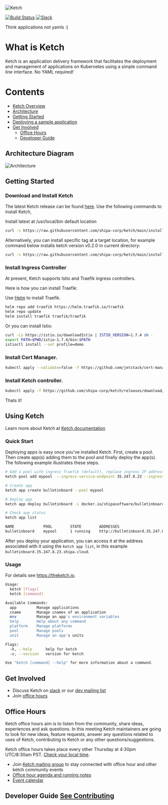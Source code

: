 ![Ketch](https://i.imgur.com/TVe46Dm.png)


[![Build Status](https://travis-ci.com/shipa-corp/ketch.svg?token=qcHta8a4Eyd9eGNDTuSN&branch=main)](https://travis-ci.com/shipa-corp/ketch) 
[![Slack](https://img.shields.io/badge/chat-on%20slack-6A5DAB)](https://shipa-io.slack.com/archives/C01E4FMEY9K)

Think applications not yamls :)

# What is Ketch
Ketch is an application delivery framework that facilitates the deployment and management of applications on Kubernetes using a simple command line interface. No YAML required!

# Contents
* [Ketch Overview](https://learn.theketch.io/docs/overview)
* [Architecture](https://learn.theketch.io/docs/architecture)
* [Getting Started](#getting-started)
* [Deploying a sample application](https://learn.theketch.io/docs/getting-started#deploying-an-application)  
* [Get Involved](#get-involved)
  * [Office Hours](#office-hours)
  * [Developer Guide](./CONTRIBUTING.md)

## Architecture Diagram 
![Architecture](./img/ketch-architecture.png)

## Getting Started

### Download and Install Ketch 
The latest Ketch release can be found [here](https://github.com/shipa-corp/ketch/releases). Use the following commands
to install Ketch, 

Install latest at /usr/local/bin default location

```bash
curl -s https://raw.githubusercontent.com/shipa-corp/ketch/main/install.sh | bash
```

Alternatively, you can install specific tag at a target location, for example command below installs ketch version v0.2.0 in current directory:

```bash
curl -s https://raw.githubusercontent.com/shipa-corp/ketch/main/install.sh | INSTALL_DIR=. TAG=v0.2.0  bash
```



### Install Ingress Controller

At present, Ketch supports Istio and Traefik ingress controllers.

Here is how you can install Traefik:

Use [Helm](https://helm.sh/docs/intro/install/) to install Traefik. 

```bash 
helm repo add traefik https://helm.traefik.io/traefik
helm repo update
helm install traefik traefik/traefik
```

Or you can install Istio:

```bash
curl -Ls https://istio.io/downloadIstio | ISTIO_VERSION=1.7.4 sh -
export PATH=$PWD/istio-1.7.4/bin:$PATH
istioctl install --set profile=demo 
```

### Install Cert Manager.
```bash
kubectl apply --validate=false -f https://github.com/jetstack/cert-manager/releases/download/v1.0.3/cert-manager.yaml
```
### Install Ketch controller.
```bash
kubectl apply -f https://github.com/shipa-corp/ketch/releases/download/v0.2.0/ketch-controller.yaml
```

Thats it!

## Using Ketch 

Learn more about Ketch at [Ketch documentation](https://learn.theketch.io/docs)

### Quick Start
Deploying apps is easy once you've installed Ketch.  First, create a pool. Then create app(s) adding them to the pool and finally 
deploy the app(s).  The following example illustrates these steps. 

```bash
# Add a pool with ingress Traefik (default), replace ingress IP address by your ingress IP address
ketch pool add mypool  --ingress-service-endpoint 35.247.8.23 --ingress-type traefik

# Create app
ketch app create bulletinboard --pool mypool       

# Deploy app
ketch app deploy bulletinboard -i docker.io/shipasoftware/bulletinboard:1.0 

# Check app status
ketch app list 

NAME             POOL        STATE        ADDRESSES                                      PLATFORM    DESCRIPTION
bulletinboard    mypool      1 running    http://bulletinboard.35.247.8.23.shipa.cloud
```
After you deploy your application, you can access it at the address associated with it using the `ketch app list`, in 
this example `bulletinboard.35.247.8.23.shipa.cloud`. 

### Usage 
For details see https://theketch.io.

```bash
Usage:
  ketch [flags]
  ketch [command]

Available Commands:
  app         Manage applications
  cname       Manage cnames of an application
  env         Manage an app's environment variables
  help        Help about any command
  platform    Manage platforms
  pool        Manage pools
  unit        Manage an app's units

Flags:
  -h, --help      help for ketch
  -v, --version   version for ketch

Use "ketch [command] --help" for more information about a command.
```

## Get Involved

* Discuss Ketch on [slack](https://join.slack.com/t/shipaco/shared_invite/zt-mqy8plp1-DxFKP102VJtUn5q9tzom9Q) or our [dev mailing list](https://groups.google.com/g/ketch-dev)
* Join [office hours](#office-hours) 

## Office Hours
Ketch office hours aim is to listen from the community, share ideas, experiences and ask questions. In this meeting Ketch maintainers are going to look for new ideas, feature requests, answer any questions related to uses of Ketch, contributing to Ketch or any other questions/suggestions.

Ketch office hours takes place every other Thursday at 4:30pm UTC/8:30am PST. [Check your local time](https://www.thetimezoneconverter.com/?t=16:30&tz=UTC).

* Join [Ketch mailing group](https://groups.google.com/g/ketch-dev) to stay connected with office hour and other ketch community events
* [Office hour agenda and running notes](https://docs.google.com/document/d/1E5SJx5pTe2ZsEY60A5FFThv931Euw2Pmr-MvoBU510s/edit#)
* [Event calendar](https://calendar.google.com/calendar/embed?src=48oaii5hknjo6vbrhq8lgqg0c8%40group.calendar.google.com&ctz=America%2FLos_Angeles)


## Developer Guide [See Contributing](./CONTRIBUTING.md)

